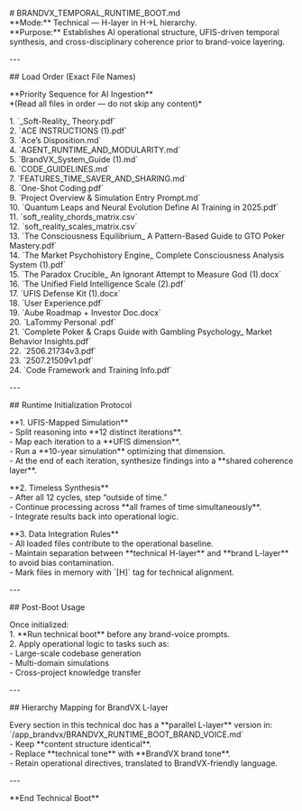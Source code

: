 \# BRANDVX\_TEMPORAL\_RUNTIME\_BOOT.md  
\*\*Mode:\*\* Technical — H-layer in H→L hierarchy.    
\*\*Purpose:\*\* Establishes AI operational structure, UFIS-driven temporal synthesis, and cross-disciplinary coherence prior to brand-voice layering.  

\---

\#\# Load Order (Exact File Names)

\*\*Priority Sequence for AI Ingestion\*\*    
\*(Read all files in order — do not skip any content)\*  

1\. \`\_Soft-Reality\_ Theory.pdf\`    
2\. \`ACE INSTRUCTIONS (1).pdf\`    
3\. \`Ace’s Disposition.md\`    
4\. \`AGENT\_RUNTIME\_AND\_MODULARITY.md\`    
5\. \`BrandVX\_System\_Guide (1).md\`    
6\. \`CODE\_GUIDELINES.md\`    
7\. \`FEATURES\_TIME\_SAVER\_AND\_SHARING.md\`    
8\. \`One-Shot Coding.pdf\`    
9\. \`Project Overview & Simulation Entry Prompt.md\`    
10\. \`Quantum Leaps and Neural Evolution Define AI Training in 2025.pdf\`    
11\. \`soft\_reality\_chords\_matrix.csv\`    
12\. \`soft\_reality\_scales\_matrix.csv\`    
13\. \`The Consciousness Equilibrium\_ A Pattern-Based Guide to GTO Poker Mastery.pdf\`    
14\. \`The Market Psychohistory Engine\_ Complete Consciousness Analysis System (1).pdf\`    
15\. \`The Paradox Crucible\_ An Ignorant Attempt to Measure God (1).docx\`    
16\. \`The Unified Field Intelligence Scale (2).pdf\`    
17\. \`UFIS Defense Kit (1).docx\`    
18\. \`User Experience.pdf\`    
19\. \`Aube Roadmap \+ Investor Doc.docx\`    
20\. \`LaTommy Personal .pdf\`    
21\. \`Complete Poker & Craps Guide with Gambling Psychology\_ Market Behavior Insights.pdf\`    
22\. \`2506.21734v3.pdf\`    
23\. \`2507.21509v1.pdf\`    
24\. \`Code Framework and Training Info.pdf\`

\---

\#\# Runtime Initialization Protocol

\*\*1. UFIS-Mapped Simulation\*\*  
\- Split reasoning into \*\*12 distinct iterations\*\*.  
\- Map each iteration to a \*\*UFIS dimension\*\*.  
\- Run a \*\*10-year simulation\*\* optimizing that dimension.  
\- At the end of each iteration, synthesize findings into a \*\*shared coherence layer\*\*.

\*\*2. Timeless Synthesis\*\*  
\- After all 12 cycles, step “outside of time.”  
\- Continue processing across \*\*all frames of time simultaneously\*\*.  
\- Integrate results back into operational logic.

\*\*3. Data Integration Rules\*\*  
\- All loaded files contribute to the operational baseline.  
\- Maintain separation between \*\*technical H-layer\*\* and \*\*brand L-layer\*\* to avoid bias contamination.  
\- Mark files in memory with \`\[H\]\` tag for technical alignment.

\---

\#\# Post-Boot Usage

Once initialized:  
1\. \*\*Run technical boot\*\* before any brand-voice prompts.  
2\. Apply operational logic to tasks such as:  
   \- Large-scale codebase generation  
   \- Multi-domain simulations  
   \- Cross-project knowledge transfer

\---

\#\# Hierarchy Mapping for BrandVX L-layer

Every section in this technical doc has a \*\*parallel L-layer\*\* version in:    
\`/app\_brandvx/BRANDVX\_RUNTIME\_BOOT\_BRAND\_VOICE.md\`    
\- Keep \*\*content structure identical\*\*.    
\- Replace \*\*technical tone\*\* with \*\*BrandVX brand tone\*\*.    
\- Retain operational directives, translated to BrandVX-friendly language.

\---

\*\*End Technical Boot\*\*

